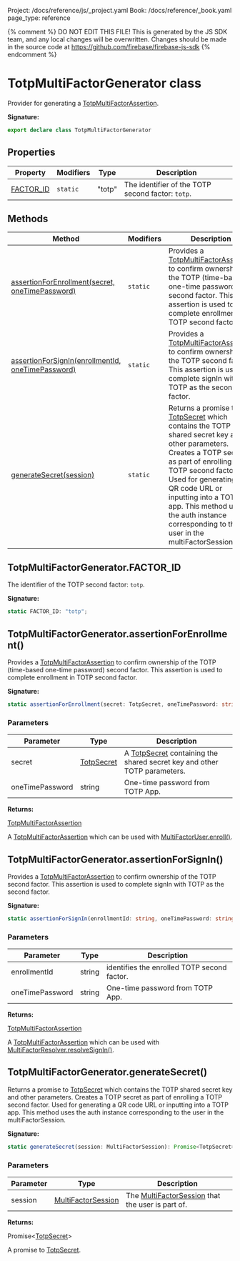 Project: /docs/reference/js/_project.yaml
Book: /docs/reference/_book.yaml
page_type: reference

{% comment %}
DO NOT EDIT THIS FILE!
This is generated by the JS SDK team, and any local changes will be
overwritten. Changes should be made in the source code at
https://github.com/firebase/firebase-js-sdk
{% endcomment %}

# TotpMultiFactorGenerator class
Provider for generating a [TotpMultiFactorAssertion](./auth.totpmultifactorassertion.md#totpmultifactorassertion_interface)<!-- -->.

<b>Signature:</b>

```typescript
export declare class TotpMultiFactorGenerator 
```

## Properties

|  Property | Modifiers | Type | Description |
|  --- | --- | --- | --- |
|  [FACTOR\_ID](./auth.totpmultifactorgenerator.md#totpmultifactorgeneratorfactor_id) | <code>static</code> | "totp" | The identifier of the TOTP second factor: <code>totp</code>. |

## Methods

|  Method | Modifiers | Description |
|  --- | --- | --- |
|  [assertionForEnrollment(secret, oneTimePassword)](./auth.totpmultifactorgenerator.md#totpmultifactorgeneratorassertionforenrollment) | <code>static</code> | Provides a [TotpMultiFactorAssertion](./auth.totpmultifactorassertion.md#totpmultifactorassertion_interface) to confirm ownership of the TOTP (time-based one-time password) second factor. This assertion is used to complete enrollment in TOTP second factor. |
|  [assertionForSignIn(enrollmentId, oneTimePassword)](./auth.totpmultifactorgenerator.md#totpmultifactorgeneratorassertionforsignin) | <code>static</code> | Provides a [TotpMultiFactorAssertion](./auth.totpmultifactorassertion.md#totpmultifactorassertion_interface) to confirm ownership of the TOTP second factor. This assertion is used to complete signIn with TOTP as the second factor. |
|  [generateSecret(session)](./auth.totpmultifactorgenerator.md#totpmultifactorgeneratorgeneratesecret) | <code>static</code> | Returns a promise to [TotpSecret](./auth.totpsecret.md#totpsecret_class) which contains the TOTP shared secret key and other parameters. Creates a TOTP secret as part of enrolling a TOTP second factor. Used for generating a QR code URL or inputting into a TOTP app. This method uses the auth instance corresponding to the user in the multiFactorSession. |

## TotpMultiFactorGenerator.FACTOR\_ID

The identifier of the TOTP second factor: `totp`<!-- -->.

<b>Signature:</b>

```typescript
static FACTOR_ID: "totp";
```

## TotpMultiFactorGenerator.assertionForEnrollment()

Provides a [TotpMultiFactorAssertion](./auth.totpmultifactorassertion.md#totpmultifactorassertion_interface) to confirm ownership of the TOTP (time-based one-time password) second factor. This assertion is used to complete enrollment in TOTP second factor.

<b>Signature:</b>

```typescript
static assertionForEnrollment(secret: TotpSecret, oneTimePassword: string): TotpMultiFactorAssertion;
```

### Parameters

|  Parameter | Type | Description |
|  --- | --- | --- |
|  secret | [TotpSecret](./auth.totpsecret.md#totpsecret_class) | A [TotpSecret](./auth.totpsecret.md#totpsecret_class) containing the shared secret key and other TOTP parameters. |
|  oneTimePassword | string | One-time password from TOTP App. |

<b>Returns:</b>

[TotpMultiFactorAssertion](./auth.totpmultifactorassertion.md#totpmultifactorassertion_interface)

A [TotpMultiFactorAssertion](./auth.totpmultifactorassertion.md#totpmultifactorassertion_interface) which can be used with [MultiFactorUser.enroll()](./auth.multifactoruser.md#multifactoruserenroll)<!-- -->.

## TotpMultiFactorGenerator.assertionForSignIn()

Provides a [TotpMultiFactorAssertion](./auth.totpmultifactorassertion.md#totpmultifactorassertion_interface) to confirm ownership of the TOTP second factor. This assertion is used to complete signIn with TOTP as the second factor.

<b>Signature:</b>

```typescript
static assertionForSignIn(enrollmentId: string, oneTimePassword: string): TotpMultiFactorAssertion;
```

### Parameters

|  Parameter | Type | Description |
|  --- | --- | --- |
|  enrollmentId | string | identifies the enrolled TOTP second factor. |
|  oneTimePassword | string | One-time password from TOTP App. |

<b>Returns:</b>

[TotpMultiFactorAssertion](./auth.totpmultifactorassertion.md#totpmultifactorassertion_interface)

A [TotpMultiFactorAssertion](./auth.totpmultifactorassertion.md#totpmultifactorassertion_interface) which can be used with [MultiFactorResolver.resolveSignIn()](./auth.multifactorresolver.md#multifactorresolverresolvesignin)<!-- -->.

## TotpMultiFactorGenerator.generateSecret()

Returns a promise to [TotpSecret](./auth.totpsecret.md#totpsecret_class) which contains the TOTP shared secret key and other parameters. Creates a TOTP secret as part of enrolling a TOTP second factor. Used for generating a QR code URL or inputting into a TOTP app. This method uses the auth instance corresponding to the user in the multiFactorSession.

<b>Signature:</b>

```typescript
static generateSecret(session: MultiFactorSession): Promise<TotpSecret>;
```

### Parameters

|  Parameter | Type | Description |
|  --- | --- | --- |
|  session | [MultiFactorSession](./auth.multifactorsession.md#multifactorsession_interface) | The [MultiFactorSession](./auth.multifactorsession.md#multifactorsession_interface) that the user is part of. |

<b>Returns:</b>

Promise&lt;[TotpSecret](./auth.totpsecret.md#totpsecret_class)<!-- -->&gt;

A promise to [TotpSecret](./auth.totpsecret.md#totpsecret_class)<!-- -->.

